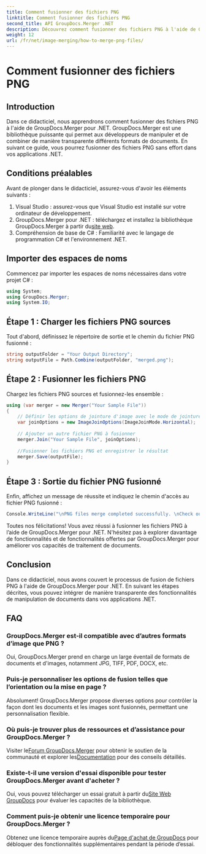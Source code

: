 ```yaml
---
title: Comment fusionner des fichiers PNG
linktitle: Comment fusionner des fichiers PNG
second_title: API GroupDocs.Merger .NET
description: Découvrez comment fusionner des fichiers PNG à l'aide de GroupDocs.Merger pour .NET. Guide étape par étape pour une intégration transparente dans vos applications .NET.
weight: 12
url: /fr/net/image-merging/how-to-merge-png-files/
---
```


# Comment fusionner des fichiers PNG

## Introduction
Dans ce didacticiel, nous apprendrons comment fusionner des fichiers PNG à l'aide de GroupDocs.Merger pour .NET. GroupDocs.Merger est une bibliothèque puissante qui permet aux développeurs de manipuler et de combiner de manière transparente différents formats de documents. En suivant ce guide, vous pourrez fusionner des fichiers PNG sans effort dans vos applications .NET.
## Conditions préalables
Avant de plonger dans le didacticiel, assurez-vous d'avoir les éléments suivants :
1. Visual Studio : assurez-vous que Visual Studio est installé sur votre ordinateur de développement.
2.  GroupDocs.Merger pour .NET : téléchargez et installez la bibliothèque GroupDocs.Merger à partir du[site web](https://releases.groupdocs.com/merger/net/).
3. Compréhension de base de C# : Familiarité avec le langage de programmation C# et l'environnement .NET.

## Importer des espaces de noms
Commencez par importer les espaces de noms nécessaires dans votre projet C# :
```csharp
using System; 
using GroupDocs.Merger;
using System.IO;
```
## Étape 1 : Charger les fichiers PNG sources
Tout d'abord, définissez le répertoire de sortie et le chemin du fichier PNG fusionné :
```csharp
string outputFolder = "Your Output Directory";
string outputFile = Path.Combine(outputFolder, "merged.png");
```
## Étape 2 : Fusionner les fichiers PNG
Chargez les fichiers PNG sources et fusionnez-les ensemble :
```csharp
using (var merger = new Merger("Your Sample File"))
{
    // Définir les options de jointure d'image avec le mode de jointure horizontale
    var joinOptions = new ImageJoinOptions(ImageJoinMode.Horizontal);
    
    // Ajouter un autre fichier PNG à fusionner
    merger.Join("Your Sample File", joinOptions);
    
    //Fusionner les fichiers PNG et enregistrer le résultat
    merger.Save(outputFile);
}
```
## Étape 3 : Sortie du fichier PNG fusionné
Enfin, affichez un message de réussite et indiquez le chemin d'accès au fichier PNG fusionné :
```csharp
Console.WriteLine("\nPNG files merge completed successfully. \nCheck output in {0}", outputFolder);
```
Toutes nos félicitations! Vous avez réussi à fusionner les fichiers PNG à l’aide de GroupDocs.Merger pour .NET. N'hésitez pas à explorer davantage de fonctionnalités et de fonctionnalités offertes par GroupDocs.Merger pour améliorer vos capacités de traitement de documents.


## Conclusion
Dans ce didacticiel, nous avons couvert le processus de fusion de fichiers PNG à l'aide de GroupDocs.Merger pour .NET. En suivant les étapes décrites, vous pouvez intégrer de manière transparente des fonctionnalités de manipulation de documents dans vos applications .NET.
## FAQ
### GroupDocs.Merger est-il compatible avec d’autres formats d’image que PNG ?
Oui, GroupDocs.Merger prend en charge un large éventail de formats de documents et d'images, notamment JPG, TIFF, PDF, DOCX, etc.
### Puis-je personnaliser les options de fusion telles que l’orientation ou la mise en page ?
Absolument! GroupDocs.Merger propose diverses options pour contrôler la façon dont les documents et les images sont fusionnés, permettant une personnalisation flexible.
### Où puis-je trouver plus de ressources et d’assistance pour GroupDocs.Merger ?
 Visiter le[Forum GroupDocs.Merger](https://forum.groupdocs.com/c/merger/32) pour obtenir le soutien de la communauté et explorer les[Documentation](https://tutorials.groupdocs.com/merger/net/) pour des conseils détaillés.
### Existe-t-il une version d'essai disponible pour tester GroupDocs.Merger avant d'acheter ?
 Oui, vous pouvez télécharger un essai gratuit à partir du[Site Web GroupDocs](https://releases.groupdocs.com/) pour évaluer les capacités de la bibliothèque.
### Comment puis-je obtenir une licence temporaire pour GroupDocs.Merger ?
 Obtenez une licence temporaire auprès du[Page d'achat de GroupDocs](https://purchase.groupdocs.com/temporary-license/) pour débloquer des fonctionnalités supplémentaires pendant la période d’essai.